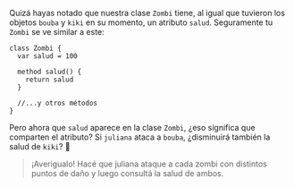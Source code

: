 Quizá hayas notado que nuestra clase `Zombi` tiene, al igual que tuvieron los objetos `bouba` y `kiki` en su momento, un atributo `salud`. Seguramente tu `Zombi` se ve similar a este:

```wollok
class Zombi {
  var salud = 100
  
  method salud() {
    return salud
  }
  
  //...y otros métodos
}
```

Pero ahora que `salud` aparece en la clase `Zombi`, ¿eso significa que comparten el atributo? Si `juliana` ataca a `bouba`, ¿disminuirá también la salud de `kiki`? :hospital: 

> ¡Averigualo! Hacé que juliana ataque a cada zombi con distintos puntos de daño y luego consultá la salud de ambos.